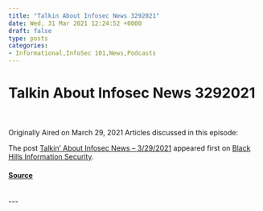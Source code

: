 ```yaml
---
title: "Talkin About Infosec News 3292021"
date: Wed, 31 Mar 2021 12:24:52 +0000
draft: false
type: posts
categories: 
- Informational,InfoSec 101,News,Podcasts
---
```

# Talkin About Infosec News 3292021

<br/>

<br/>
Originally Aired on March 29, 2021 Articles discussed in this episode:

The post [Talkin’ About Infosec News – 3/29/2021](https://www.blackhillsinfosec.com/talkin-about-infosec-news-3-29-2021/) appeared first on [Black Hills Information Security](https://www.blackhillsinfosec.com).

#### [Source](https://www.blackhillsinfosec.com/talkin-about-infosec-news-3-29-2021/)

<br/>
---
